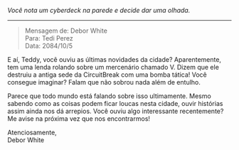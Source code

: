 _Você nota um cyberdeck na parede e decide dar uma olhada._

---

> Mensagem de: Debor White  
> Para: Tedi Perez  
> Data: 2084/10/5

E aí, Teddy, você ouviu as últimas novidades da cidade? Aparentemente, tem uma lenda rolando sobre um mercenário chamado V. Dizem que ele destruiu a antiga sede da CircuitBreak com uma bomba tática! Você consegue imaginar? Falam que não sobrou nada além de entulho.

Parece que todo mundo está falando sobre isso ultimamente. Mesmo sabendo como as coisas podem ficar loucas nesta cidade, ouvir histórias assim ainda nos dá arrepios. Você ouviu algo interessante recentemente? Me avise na próxima vez que nos encontrarmos!

Atenciosamente,  
Debor White
